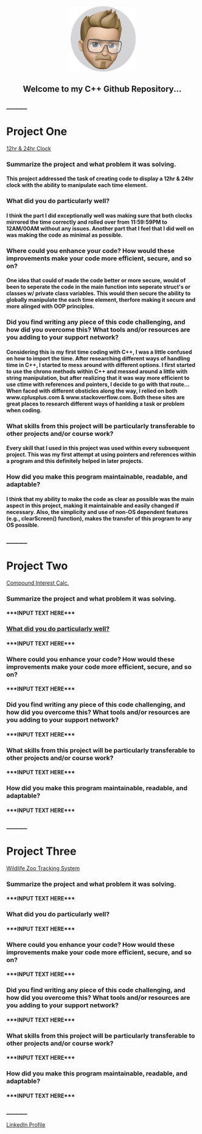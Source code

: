 <p align="center"><img src="https://github.com/va-nilla-gorilla/CPlusPlus/blob/main/thumbnail_IMG_0037.jpg?raw=true" width="175" title="hover text"></p>

<h2 align="center"> Welcome to my C++ Github Repository...</h2>

<h3>_______</h3>

<h1>Project One</h1>

<a href="https://github.com/va-nilla-gorilla/CPlusPlus/tree/main/Project1/Project1/src">12hr & 24hr Clock</a>

<h3>Summarize the project and what problem it was solving.</h3>

<h4>This project addressed the task of creating code to display a 12hr & 24hr clock with the ability to manipulate each time element.</h4>

<h3>What did you do particularly well?</h3>

<h4>I think the part I did exceptionally well was making sure that both clocks mirrored the time correctly and rolled over from 11:59:59PM to 12AM/00AM without any issues. Another part that I feel that I did well on was making the code as minimal as possible.</h4>

<h3>Where could you enhance your code? How would these improvements make your code more efficient, secure, and so on?</h3>

<h4>One idea that could of made the code better or more secure, would of been to seperate the code in the main function into seperate struct's or classes w/ private class variables. This would then secure the ability to globally manipulate the each time element, therfore making it secure and more alinged with OOP principles.</h4>

<h3>Did you find writing any piece of this code challenging, and how did you overcome this? What tools and/or resources are you adding to your support network?</h3>

<h4>Considering this is my first time coding with C++, I was a little confused on how to import the time. After researching different ways of handling time in C++, I started to mess around with different options. I first started to use the chrono methods within C++ and messed around a little with string manipulation, but after realizing that it was way more efficient to use ctime with references and pointers, I decide to go with that route... When faced with different obsticles along the way, I relied on both www.cplusplus.com & www.stackoverflow.com. Both these sites are great places to research different ways of hanlding a task or problem when coding.</h4>

<h3>What skills from this project will be particularly transferable to other projects and/or course work?</h3>

<h4>Every skill that I used in this project was used within every subsequent project. This was my first attempt at using pointers and references within a program and this definitely helped in later projects.</h4>

<h3>How did you make this program maintainable, readable, and adaptable?</h3>

<h4>I think that my ability to make the code as clear as possible was the main aspect in this project, making it maintainable and easily changed if necessary. Also, the simplicity and use of non-OS dependent features (e.g., clearScreen() function), makes the transfer of this program to any OS possible.</h4>

<h3>_______</h3>

<h1>Project Two</h1>

<a href="https://github.com/va-nilla-gorilla/CPlusPlus/tree/main/Project2/Project2/src">Compound Interest Calc.</a>

<h3>Summarize the project and what problem it was solving.</h3>

<h4>***INPUT TEXT HERE***</h4>

<h3><p><u>What did you do particularly well?</u></p></h3>

<h4>***INPUT TEXT HERE***</h4>

<h3>Where could you enhance your code? How would these improvements make your code more efficient, secure, and so on?</h3>

<h4>***INPUT TEXT HERE***</h4>

<h3>Did you find writing any piece of this code challenging, and how did you overcome this? What tools and/or resources are you adding to your support network?</h3>

<h4>***INPUT TEXT HERE***</h4>

<h3>What skills from this project will be particularly transferable to other projects and/or course work?</h3>

<h4>***INPUT TEXT HERE***</h4>

<h3>How did you make this program maintainable, readable, and adaptable?</h3>

<h4>***INPUT TEXT HERE***</h4>

<h3>_______</h3>

<h1>Project Three</h1>

<a href="https://github.com/va-nilla-gorilla/CPlusPlus/tree/main/Project3/TheZoo/src">Wildlife Zoo Tracking System</a>

<h3>Summarize the project and what problem it was solving.</h3>

<h4>***INPUT TEXT HERE***</h4>

<h3>What did you do particularly well?</h3>

<h4>***INPUT TEXT HERE***</h4>

<h3>Where could you enhance your code? How would these improvements make your code more efficient, secure, and so on?</h3>

<h4>***INPUT TEXT HERE***</h4>

<h3>Did you find writing any piece of this code challenging, and how did you overcome this? What tools and/or resources are you adding to your support network?</h3>

<h4>***INPUT TEXT HERE***</h4>

<h3>What skills from this project will be particularly transferable to other projects and/or course work?</h3>

<h4>***INPUT TEXT HERE***</h4>

<h3>How did you make this program maintainable, readable, and adaptable?</h3>

<h4>***INPUT TEXT HERE***</h4>

<h3>_______</h3>

<a href="https://www.linkedin.com/in/uriah-fadum-info-sec-tech-llc">LinkedIn Profile</a>
